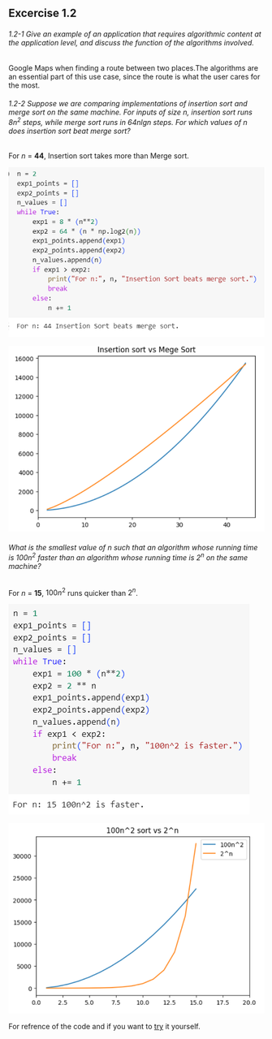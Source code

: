 ## Excercise 1.2

###### 1.2-1 Give an example of an application that requires algorithmic content at the application level, and discuss the function of the algorithms involved.

Google Maps when finding a route between two places.The algorithms are an essential part of this use case, since the route is what the user cares for the most.

###### 1.2-2 Suppose we are comparing implementations of insertion sort and merge sort on the same machine. For inputs of size n, insertion sort runs $8n^2$ steps, while merge sort runs in $64nlgn$ steps. For which values of n does insertion sort beat merge sort?

For *n* = **44**, Insertion sort takes more than Merge sort.

![Code](../Images/pythoncode.png)

![Graph](../Images/mergevsimsertion-graph.png)

###### What is the smallest value of n such that an algorithm whose running time is $100n^2$ faster than an algorithm whose running time is $2^n$ on the same machine?

For *n* = **15**, $100n^2$ runs quicker than $2^n$.

![Code](../Images/excercise1.2code.png)

![Graph](../Images/excercise1.2-4.grpah.png)


For refrence of the code and if you want to [try](https://colab.research.google.com/drive/1YiYmrbp4SsFN9aX3jMQuPnyzfgNTXtXL?usp=sharing) it yourself.